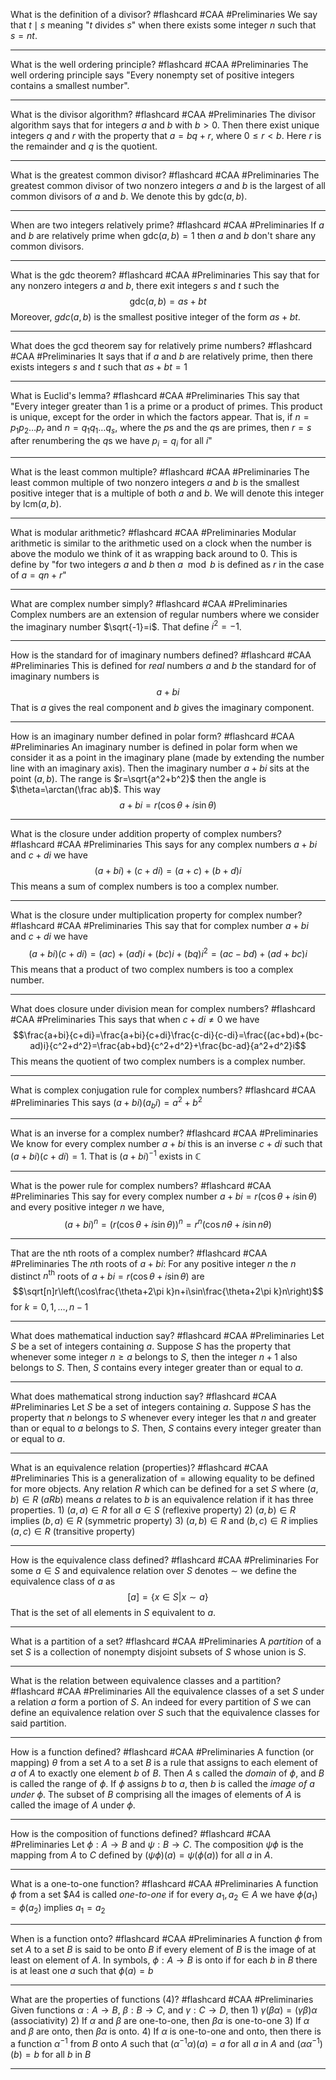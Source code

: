 What is the definition of a divisor? #flashcard #CAA #Preliminaries
	We say that $t\mid s$ meaning "$t$ divides $s$" when there exists some integer $n$ such that $s=nt$.

---
What is the well ordering principle? #flashcard #CAA #Preliminaries 
	The well ordering principle says "Every nonempty set of positive integers contains a smallest number".

---
What is the divisor algorithm? #flashcard #CAA #Preliminaries 
	The divisor algorithm says that for integers $a$ and $b$ with $b>0$. Then there exist unique integers $q$ and $r$ with the property that $a=bq+r$, where $0\le r<b$. Here $r$ is the remainder and $q$ is the quotient.

---
What is the greatest common divisor? #flashcard #CAA #Preliminaries 
	The greatest common divisor of two nonzero integers $a$ and $b$ is the largest of all common divisors of $a$ and $b$. We denote this by $\text{gdc}(a,b)$.

---
When are two integers relatively prime? #flashcard #CAA #Preliminaries 
	If $a$ and $b$ are relatively prime when $\text{gdc}(a,b)=1$ then $a$ and $b$ don't share any common divisors.

---
What is the gdc theorem? #flashcard #CAA #Preliminaries 
	This say that for any nonzero integers $a$ and $b$, there exit integers $s$ and $t$ such the $$\text{gdc}(a,b)=as+bt$$Moreover, $gdc(a,b)$ is the smallest positive integer of the form $as+bt$.

---
What does the gcd theorem say for relatively prime numbers? #flashcard #CAA #Preliminaries 
	It says that if $a$ and $b$ are relatively prime, then there exists integers $s$ and $t$ such that $as+bt=1$

---
What is Euclid's lemma? #flashcard #CAA #Preliminaries
	This say that "Every integer greater than 1 is a prime or a product of primes. This product is unique, except for the order in which the factors appear. That is, if $n=p_1p_2\dots p_r$ and $n=q_1q_1\dots q_s$, where the $p$s and the $q$s are primes, then $r=s$ after renumbering the $q$s we have $p_i=q_i$ for all $i$"

---
What is the least common multiple? #flashcard #CAA #Preliminaries 
	The least common multiple of two nonzero integers $a$ and $b$ is the smallest positive integer that is a multiple of both $a$ and $b$. We will denote this integer by $\text{lcm}(a,b)$.

---
What is modular arithmetic? #flashcard #CAA #Preliminaries
	Modular arithmetic is similar to the arithmetic used on a clock when the number is above the modulo we think of it as wrapping back around to 0. This is define by "for two integers $a$ and $b$ then $a\mod b$ is defined as $r$ in the case of $a=qn+r$"

---
What are complex number simply? #flashcard #CAA #Preliminaries 
	Complex numbers are an extension of regular numbers where we consider the imaginary number $\sqrt{-1}=i$. That define $i^2=-1$.

---
How is the standard for of imaginary numbers defined? #flashcard #CAA #Preliminaries 
	This is defined for *real* numbers $a$ and $b$ the standard for of imaginary numbers is $$a+bi$$That is $a$ gives the real component and $b$ gives the imaginary component.

---
How is an imaginary number defined in polar form? #flashcard #CAA #Preliminaries 
	An imaginary number is defined in polar form when we consider it as a point in the imaginary plane (made by extending the number line with an imaginary axis). Then the imaginary number $a+bi$ sits at the point $(a,b)$. The range is $r=\sqrt{a^2+b^2}$ then the angle is $\theta=\arctan(\frac ab)$. This way $$a+bi=r(\cos\theta+i\sin\theta)$$

---
What is the closure under addition property of complex numbers? #flashcard #CAA #Preliminaries 
	This says for any complex numbers $a+bi$ and $c+di$ we have $$(a+bi)+(c+di)=(a+c)+(b+d)i$$This means a sum of complex numbers is too a complex number.

---
What is the closure under multiplication property for complex number? #flashcard #CAA #Preliminaries 
	This say that for complex number $a+bi$ and $c+di$ we have $$(a+bi)(c+di)=(ac)+(ad)i+(bc)i+(bq)i^2=(ac-bd)+(ad+bc)i$$This means that a product of two complex numbers is too a complex number.

---
What does closure under division mean for complex numbers? #flashcard #CAA #Preliminaries 
	This says that when $c+di\neq0$ we have $$\frac{a+bi}{c+di}=\frac{a+bi}{c+di}\frac{c-di}{c-di}=\frac{(ac+bd)+(bc-ad)i}{c^2+d^2}=\frac{ab+bd}{c^2+d^2}+\frac{bc-ad}{a^2+d^2}i$$This means the quotient of two complex numbers is a complex number.

---
What is complex conjugation rule for complex numbers? #flashcard #CAA #Preliminaries 
	This says $(a+bi)(a_bi)=a^2+b^2$

---
What is an inverse for a complex number? #flashcard #CAA #Preliminaries 
	We know for every complex number $a+bi$ this is an inverse $c+di$ such that $(a+bi)(c+di)=1$. That is $(a+bi)^{-1}$ exists in $\mathbb C$

---
What is the power rule for complex numbers? #flashcard #CAA #Preliminaries 
	This say for every complex number $a+bi=r(\cos\theta+i\sin\theta)$ and every positive integer $n$ we have, $$(a+bi)^n=(r(\cos\theta+i\sin\theta))^n=r^n(\cos n\theta+i\sin n\theta)$$

---
That are the nth roots of a complex number? #flashcard #CAA #Preliminaries 
	The $n$th roots of $a+bi$: For any positive integer $n$ the $n$ distinct $n^{\text{th}}$ roots of $a+bi=r(\cos\theta+i\sin\theta)$ are $$\sqrt[n]r\left(\cos\frac{\theta+2\pi k}n+i\sin\frac{\theta+2\pi k}n\right)$$for $k=0,1,\dots,n-1$

---
What does mathematical induction say? #flashcard #CAA #Preliminaries 
	Let $S$ be a set of integers containing $a$. Suppose $S$ has the property that whenever some integer $n\ge a$ belongs to $S$, then the integer $n+1$ also belongs to $S$. Then, $S$ contains every integer greater than or equal to $a$.

---
What does mathematical strong induction say? #flashcard #CAA #Preliminaries 
	Let $S$ be a set of integers containing $a$. Suppose $S$ has the property that $n$ belongs to $S$ whenever every integer les that $n$ and greater than or equal to $a$ belongs to $S$. Then, $S$ contains every integer greater than or equal to $a$.

---
What is an equivalence relation (properties)? #flashcard #CAA #Preliminaries
	This is a generalization of $=$ allowing equality to be defined for more objects. Any relation $R$ which can be defined for a set $S$ where $(a,b)\in R$ ($aRb$) means $a$ relates to $b$ is an equivalence relation if it has three properties.
		1) $(a,a)\in R$ for all $a\in S$ (reflexive property)
		2) $(a,b)\in R$ implies $(b,a)\in R$ (symmetric property)
		3) $(a,b)\in R$ and $(b,c)\in R$ implies $(a,c)\in R$ (transitive property)

---
How is the equivalence class defined? #flashcard #CAA #Preliminaries 
	For some $a\in S$ and equivalence relation over $S$ denotes $\sim$ we define the equivalence class of $a$ as $$[a]=\{x\in S|x\sim a\}$$ That is the set of all elements in $S$ equivalent to $a$.

---
What is a partition of a set? #flashcard #CAA #Preliminaries 
	A *partition* of a set $S$ is a collection of nonempty disjoint subsets of $S$ whose union is $S$. 

---
What is the relation between equivalence classes and a partition? #flashcard #CAA #Preliminaries
	All the equivalence classes of a set $S$ under a relation $a$ form a portion of $S$. An indeed for every partition of $S$ we can define an equivalence relation over $S$ such that the equivalence classes for said partition.

---
How is a function defined? #flashcard #CAA #Preliminaries 
	A function (or mapping) $\theta$ from a set $A$ to a set $B$ is a rule that assigns to each element of $a$ of $A$ to exactly one element $b$ of $B$. Then $A$ s called the *domain* of $\phi$, and $B$ is called the range of $\phi$. If  $\phi$ assigns $b$ to $a$, then $b$ is called the *image of $a$ under $\phi$*. The subset of $B$ comprising all the images of elements of $A$ is called the image of $A$ under $\phi$.

---
How is the composition of functions defined? #flashcard #CAA #Preliminaries 
	Let $\phi:A\to B$ and $\psi:B\to C$. The composition $\psi\phi$ is the mapping from $A$ to $C$ defined by $(\psi\phi)(a)=\psi(\phi(a))$ for all $a$ in $A$.

---
What is a one-to-one function? #flashcard #CAA #Preliminaries 
	A function $\phi$ from a set $A4 is called *one-to-one* if for every $a_1,a_2\in A$ we have $\phi(a_1)=\phi(a_2)$ implies $a_1=a_2$

---
When is a function onto? #flashcard #CAA #Preliminaries 
	A function $\phi$ from set $A$ to a set $B$ is said to be onto $B$ if every element of $B$ is the image of at least on element of $A$. In symbols, $\phi:A\to B$ is onto if for each $b$ in $B$ there is at least one $a$ such that $\phi(a)=b$

---
What are the properties of functions (4)? #flashcard #CAA #Preliminaries 
	Given functions $\alpha:A\to B$, $\beta: B\to C$, and $\gamma:C\to D$, then
		1) $\gamma(\beta\alpha)=(\gamma\beta)\alpha$ (associativity)
		2) If $\alpha$ and $\beta$ are one-to-one, then $\beta\alpha$ is one-to-one
		3) If $\alpha$ and $\beta$ are onto, then $\beta\alpha$ is onto.
		4) If $\alpha$ is one-to-one and onto, then there is a function $\alpha^{-1}$ from $B$ onto $A$ such that $(\alpha^{-1}\alpha)(a)=a$ for all $a$ in $A$ and $(\alpha\alpha^{-1})(b)=b$ for all $b$ in $B$

---
